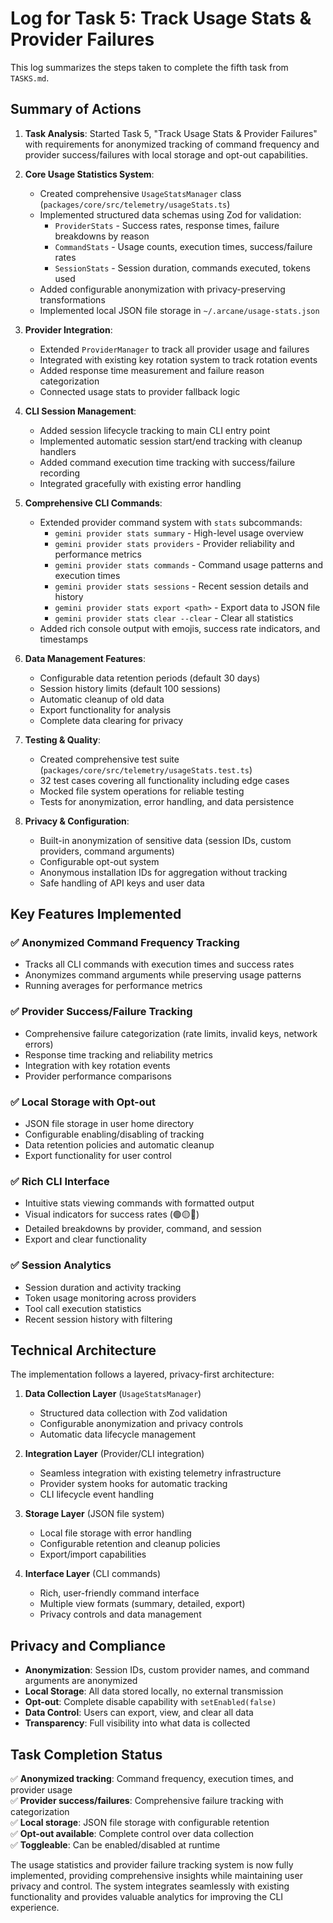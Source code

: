 # Log for Task 5: Track Usage Stats & Provider Failures

This log summarizes the steps taken to complete the fifth task from `TASKS.md`.

## Summary of Actions

1. **Task Analysis**: Started Task 5, "Track Usage Stats & Provider Failures" with requirements for anonymized tracking of command frequency and provider success/failures with local storage and opt-out capabilities.

2. **Core Usage Statistics System**:
   - Created comprehensive `UsageStatsManager` class (`packages/core/src/telemetry/usageStats.ts`)
   - Implemented structured data schemas using Zod for validation:
     - `ProviderStats` - Success rates, response times, failure breakdowns by reason
     - `CommandStats` - Usage counts, execution times, success/failure rates
     - `SessionStats` - Session duration, commands executed, tokens used
   - Added configurable anonymization with privacy-preserving transformations
   - Implemented local JSON file storage in `~/.arcane/usage-stats.json`

3. **Provider Integration**:
   - Extended `ProviderManager` to track all provider usage and failures
   - Integrated with existing key rotation system to track rotation events
   - Added response time measurement and failure reason categorization
   - Connected usage stats to provider fallback logic

4. **CLI Session Management**:
   - Added session lifecycle tracking to main CLI entry point
   - Implemented automatic session start/end tracking with cleanup handlers
   - Added command execution time tracking with success/failure recording
   - Integrated gracefully with existing error handling

5. **Comprehensive CLI Commands**:
   - Extended provider command system with `stats` subcommands:
     - `gemini provider stats summary` - High-level usage overview
     - `gemini provider stats providers` - Provider reliability and performance metrics
     - `gemini provider stats commands` - Command usage patterns and execution times
     - `gemini provider stats sessions` - Recent session details and history
     - `gemini provider stats export <path>` - Export data to JSON file
     - `gemini provider stats clear --clear` - Clear all statistics
   - Added rich console output with emojis, success rate indicators, and timestamps

6. **Data Management Features**:
   - Configurable data retention periods (default 30 days)
   - Session history limits (default 100 sessions)
   - Automatic cleanup of old data
   - Export functionality for analysis
   - Complete data clearing for privacy

7. **Testing & Quality**:
   - Created comprehensive test suite (`packages/core/src/telemetry/usageStats.test.ts`)
   - 32 test cases covering all functionality including edge cases
   - Mocked file system operations for reliable testing
   - Tests for anonymization, error handling, and data persistence

8. **Privacy & Configuration**:
   - Built-in anonymization of sensitive data (session IDs, custom providers, command arguments)
   - Configurable opt-out system
   - Anonymous installation IDs for aggregation without tracking
   - Safe handling of API keys and user data

## Key Features Implemented

### ✅ Anonymized Command Frequency Tracking
- Tracks all CLI commands with execution times and success rates
- Anonymizes command arguments while preserving usage patterns
- Running averages for performance metrics

### ✅ Provider Success/Failure Tracking  
- Comprehensive failure categorization (rate limits, invalid keys, network errors)
- Response time tracking and reliability metrics
- Integration with key rotation events
- Provider performance comparisons

### ✅ Local Storage with Opt-out
- JSON file storage in user home directory
- Configurable enabling/disabling of tracking
- Data retention policies and automatic cleanup
- Export functionality for user control

### ✅ Rich CLI Interface
- Intuitive stats viewing commands with formatted output
- Visual indicators for success rates (🟢🟡🔴)
- Detailed breakdowns by provider, command, and session
- Export and clear functionality

### ✅ Session Analytics
- Session duration and activity tracking
- Token usage monitoring across providers
- Tool call execution statistics
- Recent session history with filtering

## Technical Architecture

The implementation follows a layered, privacy-first architecture:

1. **Data Collection Layer** (`UsageStatsManager`)
   - Structured data collection with Zod validation
   - Configurable anonymization and privacy controls
   - Automatic data lifecycle management

2. **Integration Layer** (Provider/CLI integration)
   - Seamless integration with existing telemetry infrastructure
   - Provider system hooks for automatic tracking
   - CLI lifecycle event handling

3. **Storage Layer** (JSON file system)
   - Local file storage with error handling
   - Configurable retention and cleanup policies
   - Export/import capabilities

4. **Interface Layer** (CLI commands)
   - Rich, user-friendly command interface
   - Multiple view formats (summary, detailed, export)
   - Privacy controls and data management

## Privacy and Compliance

- **Anonymization**: Session IDs, custom provider names, and command arguments are anonymized
- **Local Storage**: All data stored locally, no external transmission
- **Opt-out**: Complete disable capability with `setEnabled(false)`
- **Data Control**: Users can export, view, and clear all data
- **Transparency**: Full visibility into what data is collected

## Task Completion Status

✅ **Anonymized tracking**: Command frequency, execution times, and provider usage  
✅ **Provider success/failures**: Comprehensive failure tracking with categorization  
✅ **Local storage**: JSON file storage with configurable retention  
✅ **Opt-out available**: Complete control over data collection  
✅ **Toggleable**: Can be enabled/disabled at runtime

The usage statistics and provider failure tracking system is now fully implemented, providing comprehensive insights while maintaining user privacy and control. The system integrates seamlessly with existing functionality and provides valuable analytics for improving the CLI experience.

